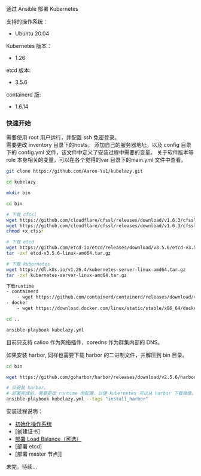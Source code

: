通过 Ansible 部署 Kubernetes
  

支持的操作系统：  
- Ubuntu 20.04

Kubernetes 版本：  
- 1.26

etcd 版本:  
- 3.5.6

containerd 版:  
- 1.6.14

### 快速开始
需要使用 root 用户运行，并配置 ssh 免密登录。   
需要更改 inventory 目录下的hosts， 添加自己的服务器地址。以及 config 目录下的 config.yml 文件，该文件中定义了安装过程中需要的变量。
关于软件版本等 role 本身相关的变量，可以在各个觉得的var 目录下的main.yml 文件中查看。

```bash
git clone https://github.com/Aaron-Yu1/kubelazy.git

cd kubelazy

mkdir bin

cd bin

# 下载 cfssl
wget https://github.com/cloudflare/cfssl/releases/download/v1.6.3/cfssljson_1.6.3_linux_amd64 -O cfssljson
wget https://github.com/cloudflare/cfssl/releases/download/v1.6.3/cfssl_1.6.3_linux_amd64 -O cfssl
chmod +x cfss*

# 下载 etcd
wget https://github.com/etcd-io/etcd/releases/download/v3.5.6/etcd-v3.5.6-linux-amd64.tar.gz
tar -zxf etcd-v3.5.6-linux-amd64.tar.gz

# 下载 kubernetes
wget https://dl.k8s.io/v1.26.4/kubernetes-server-linux-amd64.tar.gz
tar -zxf kubernetes-server-linux-amd64.tar.gz

下载runtime
- containerd
    - wget https://github.com/containerd/containerd/releases/download/v1.6.19/cri-containerd-cni-1.6.19-linux-amd64.tar.gz
- docker
    - wget https://download.docker.com/linux/static/stable/x86_64/docker-24.0.5.tgz

cd ..

ansible-playbook kubelazy.yml

```

目前只支持 calico 作为网络插件，coredns 作为群集内部的 DNS。

如果安装 harbor, 同样也需要下载 harbor 的二进制文件，并解压到 bin 目录。
```bash
cd bin

wget https://github.com/goharbor/harbor/releases/download/v2.5.6/harbor-offline-installer-v2.5.6.tgz

# 只安装 harbor。
# 部署完成后，需要更改 runtime 的配置，以便 kubernetes 可以从 harbor 下载镜像。
ansible-playbook kubelazy.yml --tags "install_harbor"
```

安装过程说明：  
- [初始化操作系统](https://github.com/Aaron-Yu1/kubelazy/tree/main/roles/prepare/README.md)
- [创建证书]
- [部署 Load Balance（可选）](https://github.com/Aaron-Yu1/kubelazy/tree/main/roles/lb/README.md)
- [部署 etcd]
- [部署 master 节点]]

未完，待续...

